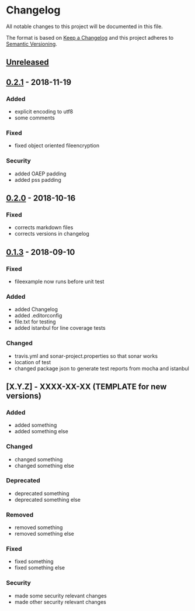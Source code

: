 # Changelog

All notable changes to this project will be documented in this file.

The format is based on [Keep a Changelog](http://keepachangelog.com/en/1.0.0/)
and this project adheres to [Semantic Versioning](http://semver.org/spec/v2.0.0.html).

## [Unreleased]

## [0.2.1] - 2018-11-19

### Added

- explicit encoding to utf8
- some comments

### Fixed

- fixed object oriented fileencryption

### Security

- added OAEP padding
- added pss padding

## [0.2.0] - 2018-10-16

### Fixed

- corrects markdown files
- corrects versions in changelog

## [0.1.3] - 2018-09-10

### Fixed

- fileexample now runs before unit test

### Added

- added Changelog
- added .editorconfig
- file.txt for testing
- added istanbul for line coverage tests

### Changed

- travis.yml and sonar-project.properties so that sonar works
- location of test
- changed package json to generate test reports from mocha and istanbul

## [X.Y.Z] - XXXX-XX-XX (TEMPLATE for new versions)

### Added

- added something
- added something else

### Changed

- changed something
- changed something else

### Deprecated

- deprecated something
- deprecated something else

### Removed

- removed something
- removed something else

### Fixed

- fixed something
- fixed something else

### Security

- made some security relevant changes
- made other security relevant changes

[unreleased]: https://github.com/cryptoexamples/javascript-crypto-cryptoexamples/compare/v0.2.1...HEAD
[0.2.1]: https://github.com/cryptoexamples/javascript-crypto-cryptoexamples/compare/v0.1.3...v0.2.1
[0.2.0]: https://github.com/cryptoexamples/javascript-crypto-cryptoexamples/compare/v0.1.3...v0.2.0
[0.1.3]: https://github.com/cryptoexamples/javascript-crypto-cryptoexamples/releases/tag/v0.1.3
